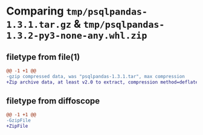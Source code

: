 # Comparing `tmp/psqlpandas-1.3.1.tar.gz` & `tmp/psqlpandas-1.3.2-py3-none-any.whl.zip`

## filetype from file(1)

```diff
@@ -1 +1 @@
-gzip compressed data, was "psqlpandas-1.3.1.tar", max compression
+Zip archive data, at least v2.0 to extract, compression method=deflate
```

## filetype from diffoscope

```diff
@@ -1 +1 @@
-GzipFile
+ZipFile
```

